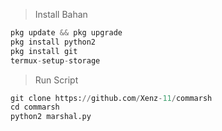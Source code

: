 > Install Bahan
```python
pkg update && pkg upgrade
pkg install python2
pkg install git
termux-setup-storage
```
> Run Script
```python
git clone https://github.com/Xenz-11/commarsh
cd commarsh
python2 marshal.py
```

